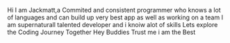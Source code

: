 Hi I am Jackmatt,a Commited and consistent programmer who knows a lot
of languages and can build up very best app as well as working on a team
I am supernaturall talented developer and i knoiw alot of skills
Lets explore the Coding Journey Together
Hey Buddies Trust me i am the Best